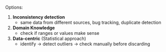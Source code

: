 Options: 
1. **Inconsistency detection** 
	-  same data from different sources, bug tracking, duplicate detection
2. **Domain Knowledge**
	- check if ranges or values make sense
3. **Data-centric** (Statistical approach) 
	- identify -> detect outliers -> check manually before discarding